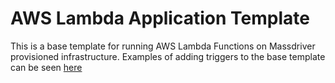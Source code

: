 # AWS Lambda Application Template

This is a base template for running AWS Lambda Functions on Massdriver provisioned infrastructure. Examples of adding triggers to the base template can be seen [here](https://github.com/massdriver-cloud/application-examples/aws-lambda)